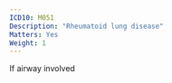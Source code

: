 ```yaml
---
ICD10: M051
Description: "Rheumatoid lung disease"
Matters: Yes
Weight: 1
---
```

If airway involved

